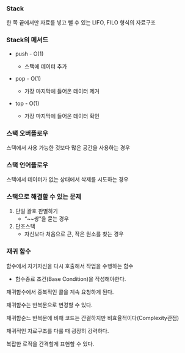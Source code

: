 ### Stack

한 쪽 끝에서만 자료를 넣고 뺄 수 있는 LIFO, FILO 형식의 자료구조

### Stack의 메서드

- push - O(1)
    - 스택에 데이터 추가
    
- pop - O(1)
    - 가장 마지막에 들어온 데이터 제거
    
- top - O(1)
    - 가장 마지막에 들어온 데이터 확인

### 스택 오버플로우

스택에서 사용 가능한 것보다 많은 공간을 사용하는 경우

### 스택 언어플로우

스택에서 데이터가 없는 상태에서 삭제를 시도하는 경우

### 스택으로 해결할 수 있는 문제

1. 단일 괄호 판별하기
    - “~~쌍”을 묻는 경우
2. 단조스택
    - 자신보다 처음으로 큰, 작은 원소를 찾는 경우

### 재귀 함수

함수에서 자기자신을 다시 호출해서 작업을 수행하는 함수

- 함수종료 조건(Base Condition)을 작성해야한다.

재귀함수에서 중복적인 콜을 계속 요청하게 된다.

재귀함수는 반복문으로 변경할 수 있다.

재귀함순느 반복문에 비해 코드는 간결하지만 비효율적이다(Complexity관점)

재귀적인 자료구조를 다룰 때 굉장히 강력하다.

복잡한 로직을 간격할게 표현할 수 있다.
